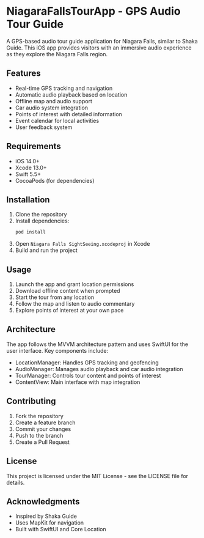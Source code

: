 # NiagaraFallsTourApp - GPS Audio Tour Guide

A GPS-based audio tour guide application for Niagara Falls, similar to Shaka Guide. This iOS app provides visitors with an immersive audio experience as they explore the Niagara Falls region.

## Features

- Real-time GPS tracking and navigation
- Automatic audio playback based on location
- Offline map and audio support
- Car audio system integration
- Points of interest with detailed information
- Event calendar for local activities
- User feedback system

## Requirements

- iOS 14.0+
- Xcode 13.0+
- Swift 5.5+
- CocoaPods (for dependencies)

## Installation

1. Clone the repository
2. Install dependencies:
   ```bash
   pod install
   ```
3. Open `Niagara Falls SightSeeing.xcodeproj` in Xcode
4. Build and run the project

## Usage

1. Launch the app and grant location permissions
2. Download offline content when prompted
3. Start the tour from any location
4. Follow the map and listen to audio commentary
5. Explore points of interest at your own pace

## Architecture

The app follows the MVVM architecture pattern and uses SwiftUI for the user interface. Key components include:

- LocationManager: Handles GPS tracking and geofencing
- AudioManager: Manages audio playback and car audio integration
- TourManager: Controls tour content and points of interest
- ContentView: Main interface with map integration

## Contributing

1. Fork the repository
2. Create a feature branch
3. Commit your changes
4. Push to the branch
5. Create a Pull Request

## License

This project is licensed under the MIT License - see the LICENSE file for details.

## Acknowledgments

- Inspired by Shaka Guide
- Uses MapKit for navigation
- Built with SwiftUI and Core Location 
